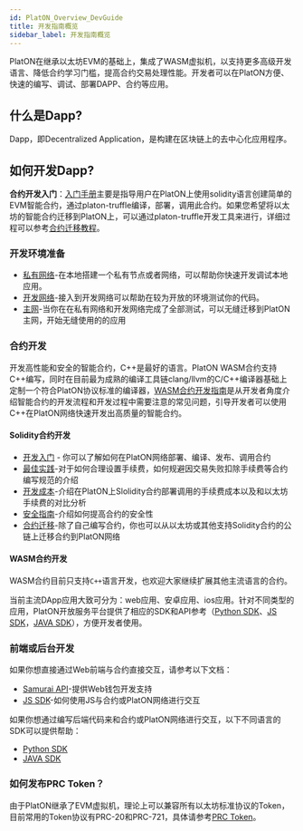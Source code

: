 ```yaml
---
id: PlatON_Overview_DevGuide
title: 开发指南概览
sidebar_label: 开发指南概览
---
```



PlatON在继承以太坊EVM的基础上，集成了WASM虚拟机，以支持更多高级开发语言、降低合约学习门槛，提高合约交易处理性能。开发者可以在PlatON方便、快速的编写、调试、部署DAPP、合约等应用。

## 什么是Dapp?

Dapp，即Decentralized Application，是构建在区块链上的去中心化应用程序。

## 如何开发Dapp?

**合约开发入门**：[入门手册](/docs/zh-CN/Solidity_Dev_Manual)主要是指导用户在PlatON上使用solidity语言创建简单的EVM智能合约，通过platon-truffle编译，部署，调用此合约。如果您希望将以太坊的智能合约迁移到PlatON上，可以通过platon-truffle开发工具来进行，详细过程可以参考[合约迁移教程](/docs/zh-CN/Solidity_Contract_Migrate)。

### 开发环境准备

- [私有网络](/docs/zh-CN/Build_Private_Chain)-在本地搭建一个私有节点或者网络，可以帮助你快速开发调试本地应用。
- [开发网络](/docs/zh-CN/Join_Dev_Network)-接入到开发网络可以帮助在较为开放的环境测试你的代码。
- [主网]()-当你在在私有网络和开发网络完成了全部测试，可以无缝迁移到PlatON主网，开始无缝使用的的应用

### 合约开发

开发高性能和安全的智能合约，C++是最好的语言。PlatON WASM合约支持C++编写，同时在目前最为成熟的编译工具链clang/llvm的C/C++编译器基础上定制一个符合PlatON协议标准的编译器，[WASM合约开发指南](/docs/zh-CN/Wasm_Dev_Manual)是从开发者角度介绍智能合约的开发流程和开发过程中需要注意的常见问题，引导开发者可以使用C++在PlatON网络快速开发出高质量的智能合约。


#### Solidity合约开发

 - [开发入门](/docs/zh-CN/Solidity_Dev_Manual) - 你可以了解如何在PlatON网络部署、编译、发布、调用合约
-  [最佳实践](/docs/zh-CN/Solidity_Contract_Best_Practice)-对于如何合理设置手续费，如何规避因交易失败扣除手续费等合约编写规范的介绍
- [开发成本](docs/zh-CN/Solidity_Contract_Dev_Costs)-介绍在PlatON上Slolidity合约部署调用的手续费成本以及和以太坊手续费的对比分析
- [安全指南](/docs/zh-CN/Solidity_Contract_Security_Dev_Guide)-介绍如何提高合约的安全性
- [合约迁移](/docs/zh-CN/Solidity_Contract_Migrate)-除了自己编写合约，你也可以从以太坊或其他支持Solidity合约的公链上迁移合约到PlatON网络

#### WASM合约开发
WASM合约目前只支持`C++`语言开发，也欢迎大家继续扩展其他主流语言的合约。

当前主流DApp应用大致可分为：web应用、安卓应用、ios应用。针对不同类型的应用，PlatON开放服务平台提供了相应的SDK和API参考（[Python SDK](/docs/zh-CN/Python_SDK)、[JS SDK](/docs/zh-CN/JS_SDK)，[JAVA SDK](/docs/zh-CN/Java_SDK)），方便开发者使用。


### 前端或后台开发

如果你想直接通过Web前端与合约直接交互，请参考以下文档：
- [Samurai API](/docs/zh-CN/Samurai_API)-提供Web钱包开发支持
- [JS SDK](/docs/zh-CN/JS_SDK)-如何使用JS与合约或PlatON网络进行交互

如果你想通过编写后端代码来和合约或PlatON网络进行交互，以下不同语言的SDK可以提供帮助：
- [Python SDK](/docs/zh-CN/Python_SDK)
- [JAVA SDK](/docs/zh-CN/Java_SDK)


### 如何发布PRC Token？

由于PlatON继承了EVM虚拟机，理论上可以兼容所有以太坊标准协议的Token，目前常用的Token协议有PRC-20和PRC-721，具体请参考[PRC Token](/docs/zh-CN/PRC_Token)。

